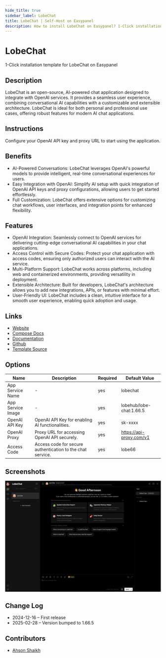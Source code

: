 ```yaml
---
hide_title: true
sidebar_label: LobeChat
title: LobeChat | Self-Host on Easypanel
description: How to install LobeChat on Easypanel? 1-Click installation template for LobeChat on Easypanel
---
```


<!-- generated -->

# LobeChat

1-Click installation template for LobeChat on Easypanel

## Description

LobeChat is an open-source, AI-powered chat application designed to integrate with OpenAI services. It provides a seamless user experience, combining conversational AI capabilities with a customizable and extensible architecture. LobeChat is ideal for both personal and professional use cases, offering robust features for modern AI chat applications.

## Instructions

Configure your OpenAI API key and proxy URL to start using the application.

## Benefits

- AI-Powered Conversations: LobeChat leverages OpenAI's powerful models to provide intelligent, real-time conversational experiences for users.
- Easy Integration with OpenAI: Simplify AI setup with quick integration of OpenAI API keys and proxy configurations, allowing users to get started effortlessly.
- Full Customization: LobeChat offers extensive options for customizing chat workflows, user interfaces, and integration points for enhanced flexibility.

## Features

- OpenAI Integration: Seamlessly connect to OpenAI services for delivering cutting-edge conversational AI capabilities in your chat applications.
- Access Control with Secure Codes: Protect your chat application with access codes, ensuring only authorized users can interact with the AI service.
- Multi-Platform Support: LobeChat works across platforms, including web and containerized environments, providing versatility in deployment.
- Extensible Architecture: Built for developers, LobeChat's architecture allows you to add new integrations, APIs, or features with minimal effort.
- User-Friendly UI: LobeChat includes a clean, intuitive interface for a smooth user experience, enabling quick adoption and usage.

## Links

- [Website](https://lobehub.com/)
- [Compose Docs](https://lobehub.com/docs/self-hosting/server-database/docker-compose)
- [Documentation](https://lobehub.com/docs/usage/start)
- [Github](https://github.com/lobehub/lobe-chat)
- [Template Source](https://github.com/easypanel-io/templates/tree/main/templates/lobechat)

## Options

Name | Description | Required | Default Value
-|-|-|-
App Service Name | - | yes | lobechat
App Service Image | - | yes | lobehub/lobe-chat:1.66.5
OpenAI API Key | OpenAI API Key for enabling AI functionalities. | yes | sk-xxxx
OpenAI Proxy | Proxy URL for accessing OpenAI API securely. | yes | https://api-proxy.com/v1
Access Code | Access code for secure authentication to the chat service. | yes | lobe66

## Screenshots

![LobeChat Screenshot](./assets/screenshot.png)

## Change Log

- 2024-12-16 – First release
- 2025-02-28 – Version bumped to 1.66.5

## Contributors

- [Ahson Shaikh](https://github.com/Ahson-Shaikh)
